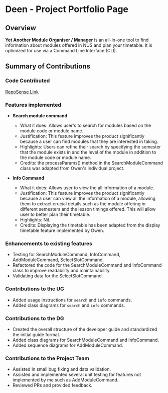 # Deen - Project Portfolio Page

## Overview
**Yet Another Module Organiser / Manager** is an all-in-one tool to find information about modules offered in NUS and plan your timetable. It is optimized for use via a Command Line Interface (CLI).

## Summary of Contributions

### Code Contributed
[RepoSense Link](https://nus-cs2113-ay2223s1.github.io/tp-dashboard/?search=&sort=groupTitle&sortWithin=title&timeframe=commit&mergegroup=&groupSelect=groupByRepos&breakdown=true&checkedFileTypes=docs~functional-code~test-code~other&since=2022-09-16&tabOpen=true&tabType=authorship&tabAuthor=deenliong&tabRepo=AY2223S1-CS2113-F11-3%2Ftp%5Bmaster%5D&authorshipIsMergeGroup=false&authorshipFileTypes=docs~functional-code~test-code~other&authorshipIsBinaryFileTypeChecked=false&authorshipIsIgnoredFilesChecked=false)

### Features implemented
- **Search module command**
    - What it does: Allows user's to search for modules based on the module code or module name.
    - Justification: This feature improves the product significantly because a user can find modules that they are interested in taking. 
    - Highlights: Users can refine their search by specifying the semester that the module exists in and the level of the module in addition to the module code or module name.
    - Credits: the processParams() method in the SearchModuleCommand class was adapted from Owen's individual project.

- **Info Command**
    - What it does: Allows user to view the all information of a module.
    - Justification: This feature improves the product significantly because a user can view all the information of a module, allowing them to extract crucial details such as the module offering in different semesters and the lesson timings offered. This will allow user to better plan their timetable.
    - Highlights: Nil.
    - Credits: Displaying the timetable has been adapted from the display timetable feature implemented by Owen.


### Enhancements to existing features
- Testing for SearchModuleCommand, InfoCommand, AddModuleCommand, SelectSlotCommand.
- Refactored the code for the SearchModuleCommand and InfoCommand class to improve readability and maintainability.
- Validating data for the SelectSlotCommand.

### Contributions to the UG
- Added usage instructions for `search` and `info` commands.
- Added class diagrams for `search` and `info` commands.


### Contributions to the DG
- Created the overall structure of the developer guide and standardized the initial guide format.
- Added class diagrams for SearchModuleCommand and InfoCommand.
- Added sequence diagrams for AddModuleCommand.

### Contributions to the Project Team
- Assisted in small bug fixing and data validation.
- Assisted and implemented several unit testing for features not implemented by me such as AddModuleCommand.
- Reviewed PRs and provided feedback.
 
